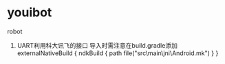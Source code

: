 # youibot
robot
1. UART利用科大讯飞的接口
导入时需注意在build.gradle添加
externalNativeBuild {
        ndkBuild {
            path file("src\\main\\jni\\Android.mk")
        }
    }
